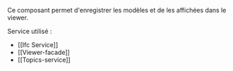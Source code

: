 Ce composant permet d'enregistrer les modèles et de les affichées dans le viewer.

Service utilisé :
- [[Ifc Service]]
- [[Viewer-facade]]
- [[Topics-service]]
